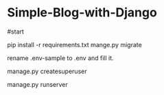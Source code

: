 # Simple-Blog-with-Django

#start

pip install -r requirements.txt
mange.py migrate

rename .env-sample to .env and fill it.

manage.py createsuperuser

manage.py runserver
